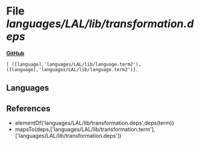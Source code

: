 # File _languages/LAL/lib/transformation.deps_
**[GitHub](https://github.com/softlang/yas/blob/master/languages/LAL/lib/transformation.deps)**
```
[ ([language],'languages/LAL/lib/language.term2'), ([language],'languages/LAL/lib/language.term2')].
```

## Languages

## References
* elementOf('languages/LAL/lib/transformation.deps',deps(term))
* mapsTo(deps,['languages/LAL/lib/transformation.term'],['languages/LAL/lib/transformation.deps'])
